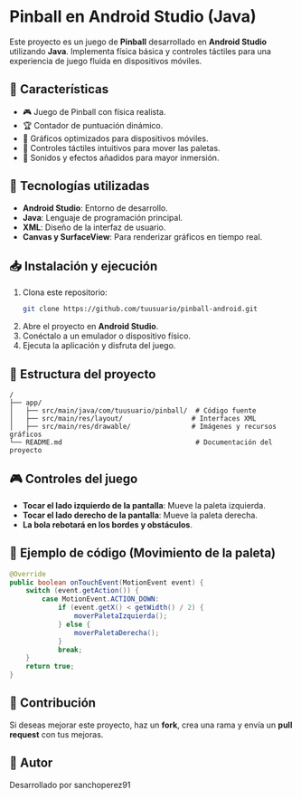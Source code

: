 # Pinball en Android Studio (Java)

Este proyecto es un juego de **Pinball** desarrollado en **Android Studio** utilizando **Java**. Implementa física básica y controles táctiles para una experiencia de juego fluida en dispositivos móviles.

## 📌 Características
- 🎮 Juego de Pinball con física realista.
- 🏆 Contador de puntuación dinámico.
- 🎨 Gráficos optimizados para dispositivos móviles.
- 📱 Controles táctiles intuitivos para mover las paletas.
- 🎵 Sonidos y efectos añadidos para mayor inmersión.

## 🚀 Tecnologías utilizadas
- **Android Studio**: Entorno de desarrollo.
- **Java**: Lenguaje de programación principal.
- **XML**: Diseño de la interfaz de usuario.
- **Canvas y SurfaceView**: Para renderizar gráficos en tiempo real.

## 📥 Instalación y ejecución
1. Clona este repositorio:
   ```sh
   git clone https://github.com/tuusuario/pinball-android.git
   ```
2. Abre el proyecto en **Android Studio**.
3. Conéctalo a un emulador o dispositivo físico.
4. Ejecuta la aplicación y disfruta del juego.

## 📂 Estructura del proyecto
```
/
├── app/
│   ├── src/main/java/com/tuusuario/pinball/  # Código fuente
│   ├── src/main/res/layout/                 # Interfaces XML
│   ├── src/main/res/drawable/               # Imágenes y recursos gráficos
└── README.md                                 # Documentación del proyecto
```

## 🎮 Controles del juego
- **Tocar el lado izquierdo de la pantalla**: Mueve la paleta izquierda.
- **Tocar el lado derecho de la pantalla**: Mueve la paleta derecha.
- **La bola rebotará en los bordes y obstáculos**.

## 📌 Ejemplo de código (Movimiento de la paleta)
```java
@Override
public boolean onTouchEvent(MotionEvent event) {
    switch (event.getAction()) {
        case MotionEvent.ACTION_DOWN:
            if (event.getX() < getWidth() / 2) {
                moverPaletaIzquierda();
            } else {
                moverPaletaDerecha();
            }
            break;
    }
    return true;
}
```

## 🤝 Contribución
Si deseas mejorar este proyecto, haz un **fork**, crea una rama y envía un **pull request** con tus mejoras.

## 👤 Autor
Desarrollado por sanchoperez91



